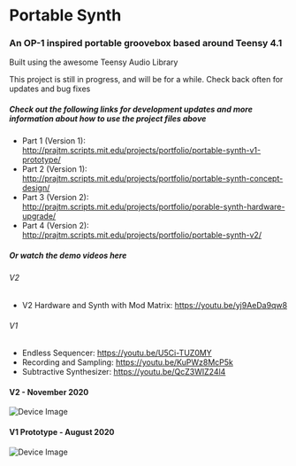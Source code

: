 # Portable Synth
### An OP-1 inspired portable groovebox based around Teensy 4.1
Built using the awesome Teensy Audio Library
 
This project is still in progress, and will be for a while. Check back often for updates and bug fixes

##### Check out the following links for development updates and more information about how to use the project files above
* Part 1 (Version 1): http://prajtm.scripts.mit.edu/projects/portfolio/portable-synth-v1-prototype/
* Part 2 (Version 1): http://prajtm.scripts.mit.edu/projects/portfolio/portable-synth-concept-design/
* Part 3 (Version 2): http://prajtm.scripts.mit.edu/projects/portfolio/porable-synth-hardware-upgrade/
* Part 4 (Version 2): http://prajtm.scripts.mit.edu/projects/portfolio/portable-synth-v2/

##### Or watch the demo videos here
###### V2
* V2 Hardware and Synth with Mod Matrix: https://youtu.be/yj9AeDa9qw8
###### V1
* Endless Sequencer: https://youtu.be/U5Ci-TUZ0MY
* Recording and Sampling: https://youtu.be/KuPWz8McP5k
* Subtractive Synthesizer: https://youtu.be/QcZ3WIZ24l4

#### V2 - November 2020
![Device Image](https://i.imgur.com/UdRvTxv.png)

#### V1 Prototype - August 2020
![Device Image](https://i.imgur.com/wGqdGyz.jpg)
